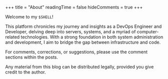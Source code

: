 +++
title = "About"
readingTime = false
hideComments = true
+++

Welcome to my `$SHELL`!

This platform chronicles my journey and insights as a DevOps Engineer and Developer, delving deep into servers, systems, and a myriad of computer-related technologies. With a strong foundation in both system administration and development, I aim to bridge the gap between infrastructure and code.

For comments, corrections, or suggestions, please use the comment sections within the posts.

Any material from this blog can be distributed legally, provided you give credit to the author.
